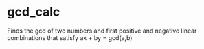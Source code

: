 # gcd_calc
Finds the gcd of two numbers and first positive and negative linear combinations that satisfy ax + by = gcd(a,b)
